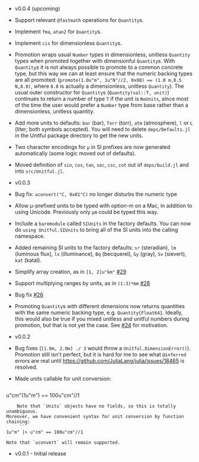 - v0.0.4 (upcoming)
 - Support relevant `@fastmath` operations for `Quantity`s.
 - Implement `fma`, `atan2` for `Quantity`s.
 - Implement `cis` for dimensionless `Quantity`s.
 - Promotion wraps usual `Number` types in dimensionless, unitless `Quantity`
   types when promoted together with dimensionful `Quantity`s.
   With `Quantity`s it is not always possible to promote to a common
   concrete type, but this way we can at least ensure that the numeric backing
   types are all promoted: (`promote(1.0u"m", 1u"N"//2, 0x08) == (1.0 m,0.5 N,8.0)`,
   where `8.0` is actually a dimensionless, unitless `Quantity`).
   The usual outer constructor for `Quantity`s (`Quantity(val::T, unit)`)
   continues to return a number of type `T` if the unit is `NoUnits`,
   since most of the time the user would prefer a `Number` type from base rather
   than a dimensionless, unitless quantity.
 - Add more units to defaults: `bar` (bar), `Torr` (torr), `atm` (atmosphere),
   `l` or `L` (liter; both symbols accepted). You will need to delete
   `deps/Defaults.jl` in the Unitful package directory to get the new units.
 - Two character encodings for `μ` in SI prefixes are now generated automatically
   (some logic moved out of defaults).
 - Moved definition of `sin`, `cos`, `tan`, `sec`, `csc`, `cot` out of
   `deps/build.jl` and into `src/Unitful.jl`.

- v0.0.3
 - Bug fix: `uconvert(°C, 0x01°C)` no longer disturbs the numeric type
 - Allow μ-prefixed units to be typed with option-m on a Mac, in addition to
   using Unicode. Previously only `μm` could be typed this way.
 - Include a `baremodule` called `SIUnits` in the factory defaults. You can
   now do `using Unitful.SIUnits` to bring all of the SI units into the calling
   namespace.
 - Added remaining SI units to the factory defaults: `sr` (steradian), `lm`
   (luminous flux), `lx` (illuminance), `Bq` (becquerel), `Gy` (gray),
   `Sv` (sievert), `kat` (katal).
 - Simplify array creation, as in `[1, 2]u"km"` [#29](https://github.com/ajkeller34/Unitful.jl/pull/29)
 - Support multiplying ranges by units, as in `(1:3)*mm` [#28](https://github.com/ajkeller34/Unitful.jl/pull/28)
 - Bug fix [#26](https://github.com/ajkeller34/Unitful.jl/issues/26)
 - Promoting `Quantity`s with different dimensions now returns quantities with
   the same numeric backing type, e.g. `Quantity{Float64}`. Ideally, this would
   also be true if you mixed unitless and unitful numbers during promotion, but
   that is not yet the case. See [#24](https://github.com/ajkeller34/Unitful.jl/issues/24)
   for motivation.


- v0.0.2
 - Bug fixes (`[1.0m, 2.0m] ./ 3` would throw a `Unitful.DimensionError()`).
Promotion still isn't perfect, but it is hard for me to see what `@inferred`
errors are real until https://github.com/JuliaLang/julia/issues/18465 is resolved.

 - Made units callable for unit conversion:
    ```
u"cm"(1u"m") == 100u"cm"//1
```
    Note that `Units` objects have no fields, so this is totally unambiguous.
Moreover, we have convenient syntax for unit conversion by function chaining:
     ```
1u"m" |> u"cm" == 100u"cm"//1
```
    Note that `uconvert` will remain supported.

- v0.0.1 - Initial release

